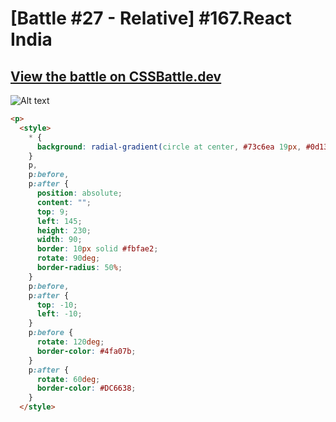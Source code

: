 # [Battle #27 - Relative] #167.React India

## [View the battle on CSSBattle.dev](https://cssbattle.dev/battle/27)

![Alt text](https://cssbattle.dev/targets/167.png "Target #167.React India")

```html
<p>
  <style>
    * {
      background: radial-gradient(circle at center, #73c6ea 19px, #0d1335 20px);
    }
    p,
    p:before,
    p:after {
      position: absolute;
      content: "";
      top: 9;
      left: 145;
      height: 230;
      width: 90;
      border: 10px solid #fbfae2;
      rotate: 90deg;
      border-radius: 50%;
    }
    p:before,
    p:after {
      top: -10;
      left: -10;
    }
    p:before {
      rotate: 120deg;
      border-color: #4fa07b;
    }
    p:after {
      rotate: 60deg;
      border-color: #DC6638;
    }
  </style>
```
